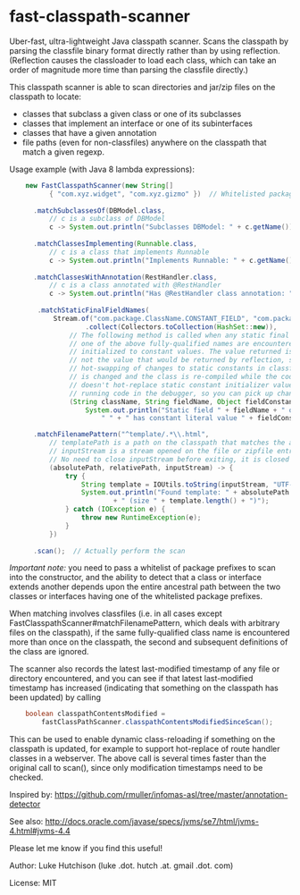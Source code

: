 fast-classpath-scanner
======================

Uber-fast, ultra-lightweight Java classpath scanner. Scans the classpath by parsing the classfile binary format directly rather than by using reflection. (Reflection causes the classloader to load each class, which can take an order of magnitude more time than parsing the classfile directly.)

This classpath scanner is able to scan directories and jar/zip files on the classpath to locate:
* classes that subclass a given class or one of its subclasses
* classes that implement an interface or one of its subinterfaces
* classes that have a given annotation
* file paths (even for non-classfiles) anywhere on the classpath that match a given regexp.

Usage example (with Java 8 lambda expressions):

```java
    new FastClasspathScanner(new String[]
          { "com.xyz.widget", "com.xyz.gizmo" })  // Whitelisted package prefixes to scan
          
      .matchSubclassesOf(DBModel.class,
          // c is a subclass of DBModel
          c -> System.out.println("Subclasses DBModel: " + c.getName()))
          
      .matchClassesImplementing(Runnable.class,
          // c is a class that implements Runnable
          c -> System.out.println("Implements Runnable: " + c.getName()))
          
      .matchClassesWithAnnotation(RestHandler.class,
          // c is a class annotated with @RestHandler
          c -> System.out.println("Has @RestHandler class annotation: " + c.getName()))
 
       .matchStaticFinalFieldNames(
           Stream.of("com.package.ClassName.CONSTANT_FIELD", "com.package.OtherClass.OTHER_FIELD")
                   .collect(Collectors.toCollection(HashSet::new)),
               // The following method is called when any static final fields with names matching
               // one of the above fully-qualified names are encountered, as long as those fields are
               // initialized to constant values. The value returned is the value in the classfile,
               // not the value that would be returned by reflection, so this can be useful in
               // hot-swapping of changes to static constants in classfiles if the constant value
               // is changed and the class is re-compiled while the code is running. (Eclipse
               // doesn't hot-replace static constant initializer values if you change them while
               // running code in the debugger, so you can pick up changes this way instead). 
               (String className, String fieldName, Object fieldConstantValue) ->
                   System.out.println("Static field " + fieldName + " of class " + className +
                       " " + " has constant literal value " + fieldConstantValue)) //

      .matchFilenamePattern("^template/.*\\.html",
          // templatePath is a path on the classpath that matches the above pattern;
          // inputStream is a stream opened on the file or zipfile entry.
          // No need to close inputStream before exiting, it is closed by caller.
          (absolutePath, relativePath, inputStream) -> {
              try {
                  String template = IOUtils.toString(inputStream, "UTF-8");
                  System.out.println("Found template: " + absolutePath
                          + " (size " + template.length() + ")");
              } catch (IOException e) {
                  throw new RuntimeException(e);
              }
          })
        
      .scan();  // Actually perform the scan
```

*Important note:* you need to pass a whitelist of package prefixes to scan into the constructor, and the ability to detect that a class or interface extends another depends upon the entire ancestral path between the two classes or interfaces having one of the whitelisted package prefixes.

When matching involves classfiles (i.e. in all cases except FastClasspathScanner#matchFilenamePattern, which deals with arbitrary files on the classpath), if the same fully-qualified class name is encountered more than once on the classpath, the second and subsequent definitions of the class are ignored.

The scanner also records the latest last-modified timestamp of any file or directory encountered, and you can see if that latest last-modified timestamp has increased (indicating that something on the classpath has been updated) by calling

```java
    boolean classpathContentsModified =
        fastClassPathScanner.classpathContentsModifiedSinceScan();
```

This can be used to enable dynamic class-reloading if something on the classpath is updated, for example to support hot-replace of route handler classes in a webserver. The above call is several times faster than the original call to scan(), since only modification timestamps need to be checked.

Inspired by: https://github.com/rmuller/infomas-asl/tree/master/annotation-detector

See also: http://docs.oracle.com/javase/specs/jvms/se7/html/jvms-4.html#jvms-4.4

Please let me know if you find this useful!

Author: Luke Hutchison (luke .dot. hutch .at. gmail .dot. com)

License: MIT
